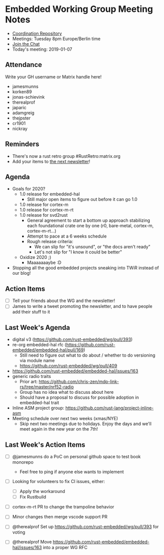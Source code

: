 # Embedded Working Group Meeting Notes

* [Coordination Repository]
* Meetings: Tuesday 8pm Europe/Berlin time
* [Join the Chat]
* Today's meeting: 2019-01-07

[Coordination Repository]: https://github.com/rust-embedded/wg
[Join the Chat]: https://riot.im/app/#/room/#rust-embedded:matrix.org
[Meeting Agenda]: https://github.com/rust-embedded/wg/issues/406

## Attendance

Write your GH username or Matrix handle here!

* jamesmunns
* korken89
* jonas-schievink
* therealprof
* japaric
* adamgreig
* thejpster
* cr1901
* nickray

## Reminders

* There's now a rust retro group #RustRetro:matrix.org
* Add your items to [the next newsletter](https://github.com/rust-embedded/blog/edit/master/content/2020-01-30-newsletter-23.md)!

## Agenda

* Goals for 2020?
  * 1.0 release for embedded-hal
      * Still major open items to figure out before it can go 1.0
  * 1.0 release for cortex-m
  * 1.0 release for cortex-m-rt
  * 1.0 release for svd2rust
      * General agreement to start a bottom up approach stabilizing each foundational crate one by one (r0, bare-metal, cortex-m, cortex-m-rt...)
      * Attempt to pace at a 6 weeks schedule
      * Rough release criteria:
          * We can slip for "it's unsound", or "the docs aren't ready"
          * Let's not slip for "I know it could be better"
  * Oxidize 2020 ;)
      * Maaaaaaaybe :D
* Stopping all the good embedded projects sneaking into TWiR instead of our blog!

## Action Items

* [ ] Tell your friends about the WG and the newsletter!
* [ ] James to write a tweet promoting the newsletter, and to have people add their stuff to it

## Last Week's Agenda

* digital v3 (https://github.com/rust-embedded/wg/pull/393)
* re-org embedded-hal rfc (https://github.com/rust-embedded/embedded-hal/pull/169)
    * Still need to figure out what to do about / whether to do versioning via module name
    * https://github.com/rust-embedded/wg/pull/409
* https://github.com/rust-embedded/embedded-hal/issues/163
* generic radio traits
    * Prior art: https://github.com/chris-zen/mdp-link-rs/tree/master/nrf52-radio
    * Group has no idea what to discuss about here
    * Should have a proposal to discuss for possible adoption in embedded-hal trait
* Inline ASM project group: https://github.com/rust-lang/project-inline-asm
* Meeting schedule over next two weeks (xmas/NYE)
    * Skip next two meetings due to holidays. Enjoy the days and we'll meet again in the new year on the 7th!

## Last Week's Action Items

* [ ] @jamesmunns do a PoC on personal github space to test book monorepo
    * Feel free to ping if anyone else wants to implement
* [ ] Looking for volunteers to fix CI issues, either:
    * [ ] Apply the workaround
    * [ ] Fix Rustbuild
* [ ] cortex-m-rt PR to change the trampoline behavior
* [ ] Minor changes then merge vscode support PR
* [ ] @therealprof Set up https://github.com/rust-embedded/wg/pull/393 for voting
* [ ] @therealprof Move https://github.com/rust-embedded/embedded-hal/issues/163 into a proper WG RFC


